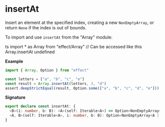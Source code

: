# insertAt

Insert an element at the specified index, creating a new `NonEmptyArray`,
or return `None` if the index is out of bounds.

To import and use `insertAt` from the "Array" module:

ts
import \* as Array from "effect/Array"
// Can be accessed like this
Array.insertAt
undefined

**Example**

```ts
import { Array, Option } from "effect"

const letters = ["a", "b", "c", "e"]
const result = Array.insertAt(letters, 3, "d")
assert.deepStrictEqual(result, Option.some(["a", "b", "c", "d", "e"]))
```

**Signature**

```ts
export declare const insertAt: {
  <B>(i: number, b: B): <A>(self: Iterable<A>) => Option<NonEmptyArray<A | B>>
  <A, B>(self: Iterable<A>, i: number, b: B): Option<NonEmptyArray<A | B>>
}
```
